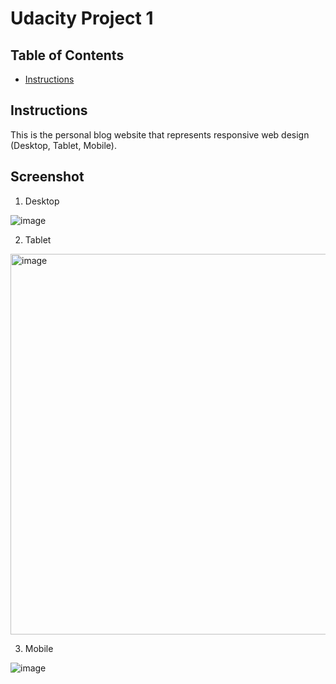# Udacity Project 1

## Table of Contents
* [Instructions](#instructions)

## Instructions
This is the personal blog website that represents responsive web design (Desktop, Tablet, Mobile).

## Screenshot
1. Desktop

![image](https://user-images.githubusercontent.com/57276658/163852275-5ff92223-ccfc-4391-8468-3d76a5b8247c.png)

2. Tablet

<img width="609" alt="image" src="https://user-images.githubusercontent.com/57276658/163852401-07965069-7087-4991-afb0-e3ea9ec0e76b.png">

3. Mobile

![image](https://user-images.githubusercontent.com/57276658/163852452-1d5802c7-b614-4042-b875-9583103666eb.png)
